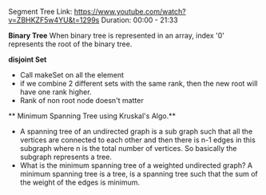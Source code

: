 Segment Tree
Link: https://www.youtube.com/watch?v=ZBHKZF5w4YU&t=1299s
Duration: 00:00 - 21:33

**Binary Tree**
When binary tree is represented in an array, index '0' represents the root of the binary tree.

**disjoint Set**

- Call makeSet on all the element
- if we combine 2 different sets with the same rank, then the new root will have one rank higher.
- Rank of non root node doesn't matter

** Minimum Spanning Tree using Kruskal's Algo.**

- A spanning tree of an undirected graph is a sub graph such that all the vertices are connected to each other and then there is n-1 edges in this subgraph where n is the total number of vertices. So basically the subgraph represents a tree.
- What is the minimum spanning tree of a weighted undirected graph?
  A minimum spanning tree is a tree, is a spanning tree such that the sum of
  the weight of the edges is minimum.
